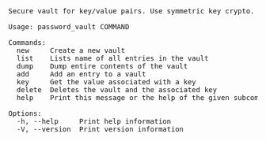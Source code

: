 <pre>
Secure vault for key/value pairs. Use symmetric key crypto.

Usage: password_vault COMMAND

Commands:
  new     Create a new vault
  list    Lists name of all entries in the vault
  dump    Dump entire contents of the vault
  add     Add an entry to a vault
  key     Get the value associated with a key
  delete  Deletes the vault and the associated key
  help    Print this message or the help of the given subcommand(s)

Options:
  -h, --help     Print help information
  -V, --version  Print version information

</pre>
